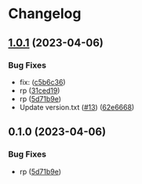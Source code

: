 # Changelog

## [1.0.1](https://github.com/kcirtapfromspace/database_thing/compare/v1.0.0...v1.0.1) (2023-04-06)


### Bug Fixes

* fix:  ([c5b6c36](https://github.com/kcirtapfromspace/database_thing/commit/c5b6c36c1af13125cc676bd3176fa7d8ceb8261b))
* rp ([31ced19](https://github.com/kcirtapfromspace/database_thing/commit/31ced19bb2909acf2d793c3458ab3b9214e12025))
* rp ([5d71b9e](https://github.com/kcirtapfromspace/database_thing/commit/5d71b9e5f695d44d8b9ff842f6b1d8279837ec2d))
* Update version.txt ([#13](https://github.com/kcirtapfromspace/database_thing/issues/13)) ([62e6668](https://github.com/kcirtapfromspace/database_thing/commit/62e666895dda780a3ce7e75e88aa26e2a5238666))

## 0.1.0 (2023-04-06)


### Bug Fixes

* rp ([5d71b9e](https://github.com/kcirtapfromspace/database_thing/commit/5d71b9e5f695d44d8b9ff842f6b1d8279837ec2d))
